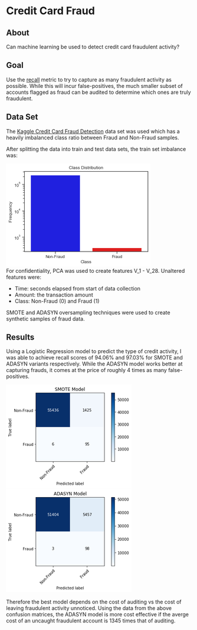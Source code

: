 # Credit Card Fraud

## About
Can machine learning be used to detect credit card fraudulent activity? 

## Goal
Use the [recall](https://en.wikipedia.org/wiki/Precision_and_recall) metric to try to capture as many fraudulent activity as possible. While this will incur false-positives, the much smaller subset of accounts flagged as fraud can be audited to determine which ones are truly fraudulent.

## Data Set
The [Kaggle Credit Card Fraud Detection](https://www.kaggle.com/mlg-ulb/creditcardfraud) data set was used which has a heavily imbalanced class ratio between Fraud and Non-Fraud samples.

After splitting the data into train and test data sets, the train set imbalance was:

![Class Imbalance](./data/png/imbalance.png)  
For confidentiality, PCA was used to create features V_1 - V_28. Unaltered features were:
- Time: seconds elapsed from start of data collection
- Amount: the transaction amount
- Class: Non-Fraud (0) and Fraud (1)

SMOTE and ADASYN oversampling techniques were used to create synthetic samples of fraud data.

## Results
Using a Logistic Regression model to predict the type of credit activity, I was able to achieve recall scores of 94.06% and 97.03% for SMOTE and ADASYN variants respectively. While the ADASYN model works better at capturing frauds, it comes at the price of roughly 4 times as many false-positives.

![SMOTE](./data/png/smote_cm.png) ![ADASYN](./data/png/adasyn_cm.png) 

Therefore the best model depends on the cost of auditing vs the cost of leaving fraudulent activity unnoticed. Using the data from the above confusion matrices, the ADASYN model is more cost effective if the averge cost of an uncaught fraudulent account is 1345 times that of auditing.